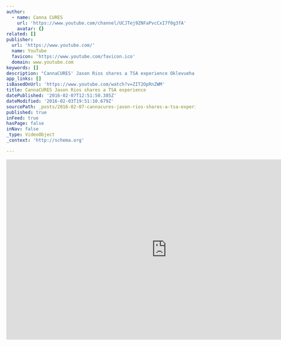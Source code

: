```yaml
---
author:
  - name: Canna CURES
    url: 'https://www.youtube.com/channel/UCJTej9ZNFaPvcCxI7f0g3fA'
    avatar: {}
related: []
publisher:
  url: 'https://www.youtube.com/'
  name: YouTube
  favicon: 'https://www.youtube.com/favicon.ico'
  domain: www.youtube.com
keywords: []
description: "CannaCURES' Jason Rios shares a TSA experience Oklevueha Native American Church (ONAC) CannaCURES (Cultural Unveiling and Restoration of Earth Based Healing Sacraments and Indigenous Medicines)"
app_links: []
isBasedOnUrl: 'https://www.youtube.com/watch?v=ZIT2OpRnZWM'
title: CannaCURES Jason Rios shares a TSA experience
datePublished: '2016-02-07T12:51:50.385Z'
dateModified: '2016-02-03T19:51:10.679Z'
sourcePath: _posts/2016-02-07-cannacures-jason-rios-shares-a-tsa-experience.md
published: true
inFeed: true
hasPage: false
inNav: false
_type: VideoObject
_context: 'http://schema.org'

---
```

<iframe src="https://cdn.embedly.com/widgets/media.html?src=https%3A%2F%2Fwww.youtube.com%2Fembed%2FZIT2OpRnZWM%3Ffeature%3Doembed&amp;url=https%3A%2F%2Fwww.youtube.com%2Fwatch%3Fv%3DZIT2OpRnZWM&amp;image=https%3A%2F%2Fi.ytimg.com%2Fvi%2FZIT2OpRnZWM%2Fhqdefault.jpg&amp;key=b7d04c9b404c499eba89ee7072e1c4f7&amp;type=text%2Fhtml&amp;schema=youtube" width="854" height="480" scrolling="no" frameborder="0" allowfullscreen="allowfullscreen" style=""></iframe>